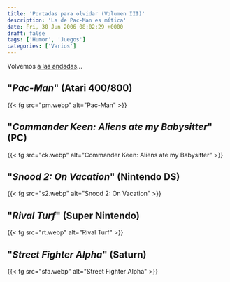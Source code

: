 ```yaml
---
title: 'Portadas para olvidar (Volumen III)'
description: 'La de Pac-Man es mítica'
date: Fri, 30 Jun 2006 08:02:29 +0000
draft: false
tags: ['Humor', 'Juegos']
categories: ['Varios']
---
```


Volvemos [a las andadas](/portadas-para-olvidar-volumen-i/)...

## "_Pac-Man_" (**Atari 400/800**)

{{< fg src="pm.webp" alt="Pac-Man" >}}

## "_Commander Keen: Aliens ate my Babysitter_" (**PC**)

{{< fg src="ck.webp" alt="Commander Keen: Aliens ate my Babysitter" >}}

## "_Snood 2: On Vacation_" (**Nintendo DS**)

{{< fg src="s2.webp" alt="Snood 2: On Vacation" >}}

## "_Rival Turf_" (**Super Nintendo**)

{{< fg src="rt.webp" alt="Rival Turf" >}}

## "_Street Fighter Alpha_" (**Saturn**)

{{< fg src="sfa.webp" alt="Street Fighter Alpha" >}}
